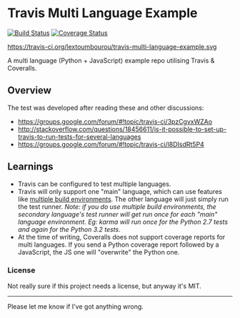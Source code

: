# Travis Multi Language Example

[![Build Status](https://travis-ci.org/lextoumbourou/travis-multi-language-example.svg?branch=master)](https://travis-ci.org/lextoumbourou/travis-multi-language-example)
[![Coverage Status](https://coveralls.io/repos/lextoumbourou/travis-multi-language-example/badge.png?branch=master)](https://coveralls.io/r/lextoumbourou/travis-multi-language-example?branch=master)

https://travis-ci.org/lextoumbourou/travis-multi-language-example.svg

A multi language (Python + JavaScript) example repo utilising Travis & Coveralls. 

## Overview

The test was developed after reading these and other discussions:

* https://groups.google.com/forum/#!topic/travis-ci/3pzCgvxWZAo
* http://stackoverflow.com/questions/18456611/is-it-possible-to-set-up-travis-to-run-tests-for-several-languages
* https://groups.google.com/forum/#!topic/travis-ci/l8DIsdRt5P4

## Learnings

* Travis can be configured to test multiple languages.
* Travis will only support one "main" language, which can use features like [multiple build environments](http://docs.travis-ci.com/user/languages/python/). The other language will just simply run the test runner. *Note: if you do use multiple build environments, the secondary language's test runner will get run once for each "main" language environment. Eg: karma will run once for the Python 2.7 tests and again for the Python 3.2 tests*.
* At the time of writing, Coveralls does not support coverage reports for multi languages. If you send a Python coverage report followed by a JavaScript, the JS one will "overwrite" the Python one.

### License

Not really sure if this project needs a license, but anyway it's MIT.

***

Please let me know if I've got anything wrong.
